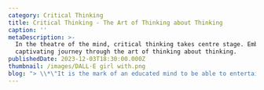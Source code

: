 ```yaml
---
category: Critical Thinking
title: Critical Thinking - The Art of Thinking about Thinking
caption: ''
metaDescription: >-
  In the theatre of the mind, critical thinking takes centre stage. Embark on a
  captivating journey through the art of thinking about thinking. 
publishedDate: 2023-12-03T18:30:00.000Z
thumbnail: /images/DALL·E girl with.png
blog: "> \\*\"It is the mark of an educated mind to be able to entertain a thought without accepting it.\" Aristotle.\_\\*\n\nIn the last 10 years, the world of education has seen a big shift. New challenges like Covid 19, have changed a lot of things that we have perceived for so long and have forced us to find new ways of doing things. However, even in this dynamic phase, certain fundamental elements of education have stood the test of time. One of those elements is [Critical Thinking](https://www.glentreeacademy.com/blogs/critical-thinking-the-art-of-thinking-about-thinking \"Critical Thinking\") Skills.\n\n## **What is Critical Thinking?**\n\nCritical thinking has been called “the art of thinking about thinking” (Ruggiero, V.R., 2012) with the intent to improve one’s thinking. It is a mental process of actively and skillfully conceptualizing, applying, analysing, synthesizing, and evaluating information to form an informed opinion. In other words, critical thinking “is about being an active learner rather than a passive recipient of information.”\_\n\n### **Need to develop Critical Thinking**\n\nThe core concept of critical thinking is to promote creative thinkers, decision-makers, problem-solvers, and self-sustained citizens. This is the need of the day as well! On the other hand, the National Education Policy (NEP) 2020 also emphasizes the development of 21st-century skills. The most important 21st-century skills can be identified as 4C’s – Critical thinking, Creativity, Collaboration, Communication, and Usability. Only through developing critical thinking, can we move towards liberal education which focuses on training every individual how to think rather than what to think.\n\n**The process involved in developing Critical Thinking.**\n\nCritical thinking and problem-solving are the two faces of a coin. During problem-solving, the students are exposed to various steps and strategies that enable a child to think critically. The important steps are as follows:\n\n![Critical thinking Glentree Academy, Sarjapur](/images/criticalthinking_1.png \"Critical thinking Steps\")\n\nCritical Thinking skills strengthen and mould an individual to build a strong personality.\_\n\nIt involves improvising the following skills -\_\n\n1\\. Problem solving - ability to solve complex problems\n\n2\\. Decision-making – the ability to make the right decision based on facts and strong reasons,\n\n3\\. Analytical skills – the ability to analyse data to draw conclusions from the observations made\n\n4\\. Reasoning skills – ability to analyse, evaluate and synthesise\n\n5\\. Evaluating skills – the ability to judge the quality of arguments and the credibility of speakers and writers\n\n### **5** **Simple ways to foster critical thinking in your child at home**\n\nOne must\_understand the importance of critical thinking and how it entails analytical skills as well before you actually foster critical thinking skills in your child. Give examples and make them realise that without making a diagnosis, and collecting data and evidence to prove the diseases doctors won’t be able to give solutions for a problem. The same goes with a judge or a lawyer. So, for any matter there should be a deeper understanding of the concepts and a set of skills, then one will be in a better position to find out the solution. As a parent, what is your role? How will you help your child to develop critical thinking skills?\_\n\nA few important tips are as follows\n\n**1. Ask open-ended questions -** Value their thoughts and allow the child to respond without any restrictions. If the child comes up with the wrong answer, guide them to attempt the questions again.\n\n\\*\\**For example: Inadequate food consumption is the reason for poor development in some countries.*\n\nHow far do you agree with the statement? Justify your answer\n\nKey factor: Inadequate food consumption (it means there’s a food shortage hence leading to malnutrition and starvation)\n\nIssue: poor development in some countries\n\nPerspectives to discuss/ different solutions: Other reasons to be considered Overconsumption also leads to obesity and affects the development of a body.\n\nSome students may also come up with an increase in population that leads to inadequate food supply to the citizens and leads to poor development in some countries.\n\n2\\*\\*. Allow the child to connect different ideas and examine relationships between them\\*\\*\n\nFor example, how do lifestyle and eating habits affect our health?\n\n3\\*\\*. Examine different points of view.\\*\\*\n\nFor example, why is the circuit not working?\n\nCheck whether the problem is with the power supply, wires, switch or bulb.\n\n4\\. Challenge them to come up with different solutions or to be creative\n\nGive some materials and ask them to come up with some models in science or give a topic and ask them to give a creative catchy slogan or caption to it. Ask them to find out a creative solution.\n\n5\\*\\*. Group discussion/Teamwork\\*\\*\n\nAllow your kids to work with friends or siblings in teams, this helps in collaborative learning. This also helps the child to respect each one's thoughts and perspectives.\n\n## **Implementation of Critical Thinking in Learning for Life (LFL) Curriculum at Glentree Academy.**\n\n1. One of the important aspects of our Glentree [schools](https://www.glentreeacademy.com/ \"Schools\") is to provide a well-planned and progressive curriculum. Science is any system of knowledge that is concerned with the physical world and its phenomena and that entails unbiased observations and systematic experimentation. As the definition of science touches all the steps of critical thinking, there are a lot of scopes to develop it during science classes. All the lesson plans, projects, and Glennovator Science Kit Activities follow various approaches such as problem-solving, inquiry-based learning, etc. These approaches are child-centred and provide a platform to understand the concepts scientifically. Students are exposed to various challenges and activities are done to spark their curiosity. Asking questions, experimenting with the outcomes, and exploring the possibilities are the paths that are followed in designing every lesson plan to enhance the critical thinking skills of every child.\n\n#### Conclusion\n\nCritical thinking skills cannot develop in a day or two. It is an ongoing process. Let the school and parents join hands and work as a team to ensure that the upcoming generation is curious, open-minded, critical thinkers, analytical, reflective, and decisive. After all, those are the traits of a confident individual, isn’t it?\n"
---
```


